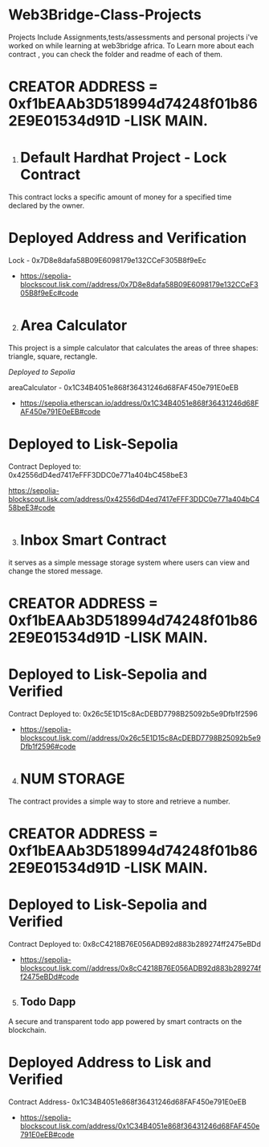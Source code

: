 # Web3Bridge-Class-Projects

Projects Include Assignments,tests/assessments and personal projects i've worked on while learning at web3bridge africa. To Learn more about each contract , you can check the folder and readme of each of them.

# CREATOR ADDRESS = 0xf1bEAAb3D518994d74248f01b862E9E01534d91D -LISK MAIN.

1. # Default Hardhat Project - Lock Contract

This contract locks a specific amount of money for a specified time declared by the owner.

# Deployed Address and Verification

Lock - 0x7D8e8dafa58B09E6098179e132CCeF305B8f9eEc

- https://sepolia-blockscout.lisk.com//address/0x7D8e8dafa58B09E6098179e132CCeF305B8f9eEc#code

2. # Area Calculator

This project is a simple calculator that calculates the areas of three shapes: triangle, square, rectangle.

_Deployed to Sepolia_

areaCalculator - 0x1C34B4051e868f36431246d68FAF450e791E0eEB

- https://sepolia.etherscan.io/address/0x1C34B4051e868f36431246d68FAF450e791E0eEB#code

# Deployed to Lisk-Sepolia

Contract Deployed to: 0x42556dD4ed7417eFFF3DDC0e771a404bC458beE3

https://sepolia-blockscout.lisk.com/address/0x42556dD4ed7417eFFF3DDC0e771a404bC458beE3#code

3. # Inbox Smart Contract

it serves as a simple message storage system where users can view and change the stored message.

# CREATOR ADDRESS = 0xf1bEAAb3D518994d74248f01b862E9E01534d91D -LISK MAIN.

# Deployed to Lisk-Sepolia and Verified

Contract Deployed to: 0x26c5E1D15c8AcDEBD7798B25092b5e9Dfb1f2596

- https://sepolia-blockscout.lisk.com//address/0x26c5E1D15c8AcDEBD7798B25092b5e9Dfb1f2596#code

4. # NUM STORAGE

The contract provides a simple way to store and retrieve a number.

# CREATOR ADDRESS = 0xf1bEAAb3D518994d74248f01b862E9E01534d91D -LISK MAIN.

# Deployed to Lisk-Sepolia and Verified

Contract Deployed to: 0x8cC4218B76E056ADB92d883b289274ff2475eBDd

- https://sepolia-blockscout.lisk.com//address/0x8cC4218B76E056ADB92d883b289274ff2475eBDd#code

5. ## Todo Dapp

A secure and transparent todo app powered by smart contracts on the blockchain.

# Deployed Address to Lisk and Verified

Contract Address- 0x1C34B4051e868f36431246d68FAF450e791E0eEB

- https://sepolia-blockscout.lisk.com/address/0x1C34B4051e868f36431246d68FAF450e791E0eEB#code
